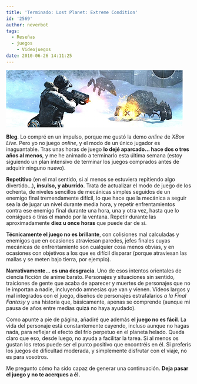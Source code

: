 ```yaml
---
title: 'Terminado: Lost Planet: Extreme Condition'
id: '2569'
author: neverbot
tags:
  - Reseñas
  - juegos
    - Videojuegos
date: 2010-06-26 14:11:25
---
```


![Captura de pantalla 2010-06-26 a las 14.09.08.png](./terminado-lost-planet-extreme-condition/Captura-de-pantalla-2010-06-26-a-las-14.09.08.png)

**Bleg**. Lo compré en un impulso, porque me gustó la demo _online_ de _XBox Live_. Pero yo no juego _online_, y el modo de un único jugador es inaguantable. Tras unas horas de juego **lo dejé aparcado... hace dos o tres años al menos**, y me he animado a terminarlo esta última semana (estoy siguiendo un plan intensivo de terminar los juegos comprados antes de adquirir ninguno nuevo).

**Repetitivo** (en el mal sentido, si al menos se estuviera repitiendo algo divertido...)**, insulso, y aburrido**. Trata de actualizar el modo de juego de los ochenta, de niveles sencillos de mecánicas simples seguidos de un enemigo final tremendamente difícil, lo que hace que la mecánica a seguir sea la de jugar un nivel durante media hora, y repetir enfrentamientos contra ese enemigo final durante una hora, una y otra vez, hasta que lo consigues o tiras el mando por la ventana. Repetir durante las aproximadamente **diez u once horas** que puede dar de sí.

**Técnicamente el juego no es brillante**, con colisiones mal calculadas y enemigos que en ocasiones atraviesan paredes, jefes finales cuyas mecánicas de enfrentamiento son cualquier cosa menos obvias, y en ocasiones con objetivos a los que es difícil disparar (porque atraviesan las mallas y se meten bajo tierra, por ejemplo).

**Narrativamente... es una desgracia**. Uno de esos intentos orientales de ciencia ficción de anime barato. Personajes y situaciones sin sentido, traiciones de gente que acaba de aparecer y muertes de personajes que no le importan a nadie, incluyendo amnesias que van y vienen. Vídeos largos y mal integrados con el juego, diseños de personajes estrafalarios _a la Final Fantasy_ y una historia que, básicamente, apenas se comprende (aunque mi pausa de años entre medias quizá no haya ayudado).

Como apunte a pie de página, añadiré que además **el juego no es fácil**. La vida del personaje está constantemente cayendo, incluso aunque no hagas nada, para reflejar el efecto del frío perpetuo en el planeta helado. Queda claro que eso, desde luego, no ayuda a facilitar la tarea. Si al menos os gustan los retos puede ser el punto positivo que encontréis en él. Si preferís los juegos de dificultad moderada, y simplemente disfrutar con el viaje, no es para vosotros.

Me pregunto cómo ha sido capaz de generar una continuación. **Deja pasar el juego y no te acerques a él.**